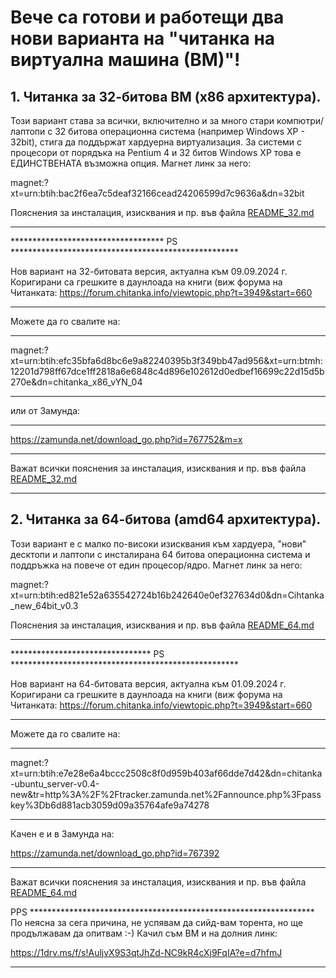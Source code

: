 # Вече са готови и работещи два нови варианта на "читанка на виртуална машина (ВМ)"!
## 1. Читанка за 32-битова ВМ (х86 архитектура).
   Този вариант става за всички, включително и за много стари компютри/лаптопи с 32 битова операционна система (например Windows XP - 32bit), стига да поддържат хардуерна виртуализация. За системи с процесори от порядъка на Pentium 4  и 32 битов Windows XP това е ЕДИНСТВЕНАТА възможна опция.
   Магнет линк за него:
   
magnet:?xt=urn:btih:bac2f6ea7c5deaf32166cead24206599d7c9636a&dn=32bit
   
   Пояснения за инсталация, изисквания и пр. във файла [README_32.md](README_32.md)

*****************************************************************************************************
***********************************      PS      ****************************************************
   
Нов вариант на 32-битовата версия, актуална към 09.09.2024 г. Коригирани са грешките в даунлоада на книги (виж форума на Читанката: 
   https://forum.chitanka.info/viewtopic.php?t=3949&start=660 
*****************************************************************************************************
Можете да го свалите на:
*********************************************************************
magnet:?xt=urn:btih:efc35bfa6d8bc6e9a82240395b3f349bb47ad956&xt=urn:btmh:12201d798ff67dce1ff2818a6e6848c4d896e102612d0edbef16699c22d15d5b270e&dn=chitanka_x86_vYN_04
*********************************************************************

или от Замунда:
*********************************************************************
https://zamunda.net/download_go.php?id=767752&m=x
*********************************************************************

Важат всички пояснения за инсталация, изисквания и пр. във файла  [README_32.md](README_32.md)
*****************************************************************************************************

## 2. Читанка за 64-битова (amd64 архитектура).
   Този вариант е с малко по-високи изисквания към хардуера, "нови" десктопи и лаптопи с инсталирана 64 битова операционна система и поддръжка на повече от един процесор/ядро.
   Магнет линк за него:
   
magnet:?xt=urn:btih:ed821e52a635542724b16b242640e0ef327634d0&dn=Cihtanka_new_64bit_v0.3
   
   Пояснения за инсталация, изисквания и пр. във файла [README_64.md](README_64.md)

   **************************************************************************************************
   ********************************      PS      ****************************************************
   
   Нов вариант на 64-битовата версия, актуална към 01.09.2024 г. Коригирани са грешките в даунлоада на книги (виж форума на Читанката: 
   https://forum.chitanka.info/viewtopic.php?t=3949&start=660 
*****************************************************************************************************
Можете да го свалите на:
*********************************************************************
magnet:?xt=urn:btih:e7e28e6a4bccc2508c8f0d959b403af66dde7d42&dn=chitanka-ubuntu_server-v0.4-new&tr=http%3A%2F%2Ftracker.zamunda.net%2Fannounce.php%3Fpasskey%3Db6d881acb3059d09a35764afe9a74278
*********************************************************************
Качен е и в Замунда на:

https://zamunda.net/download_go.php?id=767392

*********************************************************************

Важат всички пояснения за инсталация, изисквания и пр. във файла [README_64.md](README_64.md)

PPS *****************************************************************
По неясна за сега причина, не успявам да сийд-вам торента, но ще продължавам да опитвам :-)
Качил съм ВМ и на долния линк:

https://1drv.ms/f/s!AuljvX9S3qtJhZd-NC9kR4cXj9FqIA?e=d7hfmJ

********************************************************************
